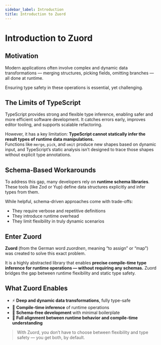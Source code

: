 ```yaml
---
sidebar_label: Introduction
title: Introduction to Zuord
---
```


# Introduction to Zuord

## Motivation

Modern applications often involve complex and dynamic data transformations — merging structures, picking fields, omitting branches — all done at runtime.

Ensuring type safety in these operations is essential, yet challenging.

## The Limits of TypeScript

TypeScript provides strong and flexible type inference, enabling safer and more efficient software development. It catches errors early, improves editor tooling, and supports scalable refactoring.

However, it has a key limitation: **TypeScript cannot statically infer the result types of runtime data manipulations.**  
Functions like `merge`, `pick`, and `omit` produce new shapes based on dynamic input, and TypeScript’s static analysis isn’t designed to trace those shapes without explicit type annotations.

## Schema-Based Workarounds

To address this gap, many developers rely on **runtime schema libraries**. These tools (like Zod or Yup) define data structures explicitly and infer types from them.

While helpful, schema-driven approaches come with trade-offs:

- They require verbose and repetitive definitions  
- They introduce runtime overhead  
- They limit flexibility in truly dynamic scenarios  

## Enter Zuord

**Zuord** (from the German word *zuordnen*, meaning “to assign” or “map”) was created to solve this exact problem.

It is a highly abstracted library that enables **precise compile-time type inference for runtime operations — without requiring any schemas.** Zuord bridges the gap between runtime flexibility and static type safety.

## What Zuord Enables

- ⚡ **Deep and dynamic data transformations**, fully type-safe  
- 🧠 **Compile-time inference** of runtime operations  
- 🧩 **Schema-free development** with minimal boilerplate  
- 🧵 **Full alignment between runtime behavior and compile-time understanding**

> With Zuord, you don’t have to choose between flexibility and type safety — you get both, by default.